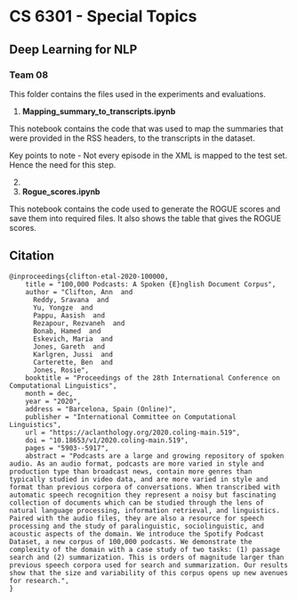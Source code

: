 # CS 6301 - Special Topics
## Deep Learning for NLP 
### Team 08

This folder contains the files used in the experiments and evaluations. 

1) **Mapping_summary_to_transcripts.ipynb**   

This notebook contains the code that was used to map the summaries that were provided in the RSS headers, to the transcripts in the dataset.   

Key points to note - Not every episode in the XML is mapped to the test set. Hence the need for this step.   

2) 
3) **Rogue_scores.ipynb**     

This notebook contains the code used to generate the ROGUE scores and save them into required files. It also shows the table that gives the ROGUE scores.



## Citation
```
@inproceedings{clifton-etal-2020-100000,
    title = "100,000 Podcasts: A Spoken {E}nglish Document Corpus",
    author = "Clifton, Ann  and
      Reddy, Sravana  and
      Yu, Yongze  and
      Pappu, Aasish  and
      Rezapour, Rezvaneh  and
      Bonab, Hamed  and
      Eskevich, Maria  and
      Jones, Gareth  and
      Karlgren, Jussi  and
      Carterette, Ben  and
      Jones, Rosie",
    booktitle = "Proceedings of the 28th International Conference on Computational Linguistics",
    month = dec,
    year = "2020",
    address = "Barcelona, Spain (Online)",
    publisher = "International Committee on Computational Linguistics",
    url = "https://aclanthology.org/2020.coling-main.519",
    doi = "10.18653/v1/2020.coling-main.519",
    pages = "5903--5917",
    abstract = "Podcasts are a large and growing repository of spoken audio. As an audio format, podcasts are more varied in style and production type than broadcast news, contain more genres than typically studied in video data, and are more varied in style and format than previous corpora of conversations. When transcribed with automatic speech recognition they represent a noisy but fascinating collection of documents which can be studied through the lens of natural language processing, information retrieval, and linguistics. Paired with the audio files, they are also a resource for speech processing and the study of paralinguistic, sociolinguistic, and acoustic aspects of the domain. We introduce the Spotify Podcast Dataset, a new corpus of 100,000 podcasts. We demonstrate the complexity of the domain with a case study of two tasks: (1) passage search and (2) summarization. This is orders of magnitude larger than previous speech corpora used for search and summarization. Our results show that the size and variability of this corpus opens up new avenues for research.",
}
```


